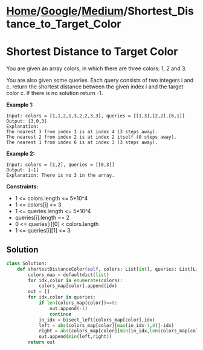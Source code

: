 # [Home](./../..)/[Google](./..)/[Medium](./)/Shortest_Distance_to_Target_Color
<h1>Shortest Distance to Target Color</h1>

<p>
You are given an array colors, in which there are three colors: 1, 2 and 3.
</p>
<p>
You are also given some queries. Each query consists of two integers i and c, return the shortest distance between the given index i and the target color c. If there is no solution return -1.
</p>

<b>Example 1:</b>

    Input: colors = [1,1,2,1,3,2,2,3,3], queries = [[1,3],[2,2],[6,1]]
    Output: [3,0,3]
    Explanation: 
    The nearest 3 from index 1 is at index 4 (3 steps away).
    The nearest 2 from index 2 is at index 2 itself (0 steps away).
    The nearest 1 from index 6 is at index 3 (3 steps away).
    
<b>Example 2:</b>

    Input: colors = [1,2], queries = [[0,3]]
    Output: [-1]
    Explanation: There is no 3 in the array.
    
<b>Constraints:</b>

- 1 <= colors.length <= 5*10^4
- 1 <= colors[i] <= 3
- 1 <= queries.length <= 5*10^4
- queries[i].length == 2
- 0 <= queries[i][0] < colors.length
- 1 <= queries[i][1] <= 3

<h2>Solution</h2>

```python
class Solution:
    def shortestDistanceColor(self, colors: List[int], queries: List[List[int]]) -> List[int]:
        colors_map = defaultdict(list)
        for idx,color in enumerate(colors):
            colors_map[color].append(idx)
        out = []            
        for idx,color in queries:
            if len(colors_map[color])==0:
                out.append(-1)
                continue
            in_idx = bisect_left(colors_map[color],idx)
            left = abs(colors_map[color][max(in_idx-1,0)]-idx)
            right = abs(colors_map[color][min(in_idx,len(colors_map[color])-1)]-idx)
            out.append(min(left,right))
        return out
```
